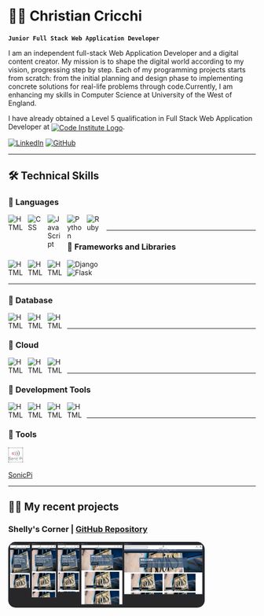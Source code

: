 # 👨‍💻 Christian Cricchi

**`Junior Full Stack Web Application Developer`**

I am an independent full-stack Web Application Developer and a digital content creator. My mission is to shape the digital world according to my vision, progressing step by step. 
Each of my programming projects starts from scratch: from the initial planning and design phase to implementing concrete solutions for real-life problems through code.Currently, I am enhancing my skills in Computer Science at University of the West of England. 

I have already obtained a Level 5 qualification in Full Stack Web Application Developer at 
<a href="https://codeinstitute.net/ie/"><img align="center" alt="Code Institute Logo" height="50" width="50" src="https://avatars.githubusercontent.com/u/16867170?s=200&v=4" target="_blank" rel="noreferrer noopener"></a>.

<p align="left">
  
[![LinkedIn](https://img.shields.io/badge/LinkedIn-0077B5?style=for-the-badge&logo=linkedin&logoColor=white)](https://www.linkedin.com/in/christian-cricchi-9a185075/)
[![GitHub](https://img.shields.io/badge/GitHub-100000?style=for-the-badge&logo=github&logoColor=white)](https://github.com/ChristianCricchi?tab=repositories)

</p>

---

## 🛠️ Technical Skills

### 🧰 **Languages**


<img align="left" alt="HTML" width="30px" style="padding-right:10px;" src="https://cdn.jsdelivr.net/gh/devicons/devicon/icons/html5/html5-plain.svg" />
<img align="left" alt="CSS" width="30px" style="padding-right:10px;" src="https://cdn.jsdelivr.net/gh/devicons/devicon/icons/css3/css3-plain.svg" />
<img align="left" alt="JavaScript" width="30px" style="padding-right:10px;" src="https://cdn.jsdelivr.net/gh/devicons/devicon/icons/javascript/javascript-plain.svg" />
<img align="left" alt="Python" width="30px" style="padding-right:10px;" src="https://cdn.jsdelivr.net/gh/devicons/devicon/icons/python/python-plain.svg" />
<img align="left" alt="Ruby" width="30px" style="padding-right:10px;" src="https://cdn.jsdelivr.net/gh/devicons/devicon@latest/icons/ruby/ruby-plain.svg" />

<br/>

---

### 🧰 **Frameworks and Libraries**

<img align="left" alt="HTML" width="30px" style="padding-right:10px;" src="https://cdn.jsdelivr.net/gh/devicons/devicon@latest/icons/bootstrap/bootstrap-original.svg" />
<img align="left" alt="HTML" width="30px" style="padding-right:10px;" src="https://cdn.jsdelivr.net/gh/devicons/devicon@latest/icons/react/react-original.svg" />
<img align="left" alt="HTML" width="30px" style="padding-right:10px;" src="https://cdn.jsdelivr.net/gh/devicons/devicon@latest/icons/jquery/jquery-original.svg" />

![Django](https://img.shields.io/badge/Django-092E20?style=for-the-badge&logo=django&logoColor=green)   
![Flask](https://img.shields.io/badge/Flask-000000?style=for-the-badge&logo=flask&logoColor=white)
          
---

### 🧰 **Database**

<img align="left" alt="HTML" width="30px" style="padding-right:10px;" src="https://cdn.jsdelivr.net/gh/devicons/devicon@latest/icons/postgresql/postgresql-original.svg" />
<img align="left" alt="HTML" width="30px" style="padding-right:10px;" src="https://cdn.jsdelivr.net/gh/devicons/devicon@latest/icons/mysql/mysql-original.svg" />
<img align="left" alt="HTML" width="30px" style="padding-right:10px;" src="https://cdn.jsdelivr.net/gh/devicons/devicon@latest/icons/mongodb/mongodb-original.svg" />

<br/>

---

### 🧰 **Cloud**

<img align="left" alt="HTML" width="30px" style="padding-right:10px;" src="https://cdn.jsdelivr.net/gh/devicons/devicon@latest/icons/amazonwebservices/amazonwebservices-plain-wordmark.svg" />
<img align="left" alt="HTML" width="30px" style="padding-right:10px;" src="https://cdn.jsdelivr.net/gh/devicons/devicon@latest/icons/heroku/heroku-original.svg" />
<img align="left" alt="HTML" width="30px" style="padding-right:10px;" src="https://cdn.jsdelivr.net/gh/devicons/devicon@latest/icons/azure/azure-original.svg" />
          

<br />

---

### 🧰 **Development Tools**

<img align="left" alt="HTML" width="30px" style="padding-right:10px;" src="https://cdn.jsdelivr.net/gh/devicons/devicon@latest/icons/git/git-original.svg" />
<img align="left" alt="HTML" width="30px" style="padding-right:10px;" src="https://cdn.jsdelivr.net/gh/devicons/devicon@latest/icons/vscode/vscode-original.svg" />
<img align="left" alt="HTML" width="30px" style="padding-right:10px;" src="https://cdn.jsdelivr.net/gh/devicons/devicon@latest/icons/gitpod/gitpod-original.svg" />       
<img align="left" alt="HTML" width="30px" style="padding-right:10px;" src="https://cdn.jsdelivr.net/gh/devicons/devicon@latest/icons/github/github-original.svg" />
                  
<br />

---

### 🧰 **Tools**

<a href="">
  <img src="./images/sonicPi.PNG" width="30px" style="padding-right:10px;">
</a>

<br />

[SonicPi](https://sonic-pi.net)
<br/>

---

## 👷‍♂️ My recent projects

### Shelly's Corner | [GitHub Repository](https://github.com/ChristianCricchi/shelly-s_corner)

<a href="https://shellys-corner-5b60b12a8abf.herokuapp.com/">
  <img src="./images/ShellysCorner.PNG" alt="ShellysCorner" style="border-radius: 15px; width: 400px; height: auto;">
</a>











          


          
          
        
          
          


